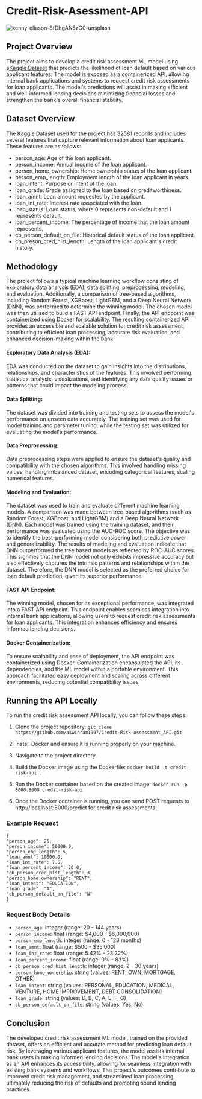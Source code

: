 # Credit-Risk-Asessment-API

![kenny-eliason-8fDhgAN5zG0-unsplash](https://github.com/aswinram1997/Insightful_Clusters_App/assets/102771069/06c171a5-0f57-4b2d-9cca-37ed235251fd)


## Project Overview
The project aims to develop a credit risk assessment ML model using a[Kaggle Dataset](<https://www.kaggle.com/datasets/laotse/credit-risk-dataset>) that predicts the likelihood of loan default based on various applicant features. The model is exposed as a containerized API, allowing internal bank applications and systems to request credit risk assessments for loan applicants. The model's predictions will assist in making efficient and well-informed lending decisions minimizing financial losses and strengthen the bank's overall financial stability.

## Dataset Overview
The [Kaggle Dataset](<https://www.kaggle.com/datasets/laotse/credit-risk-dataset>) used for the project has 32581 records and includes several features that capture relevant information about loan applicants. These features are as follows:

- person_age: Age of the loan applicant.
- person_income: Annual income of the loan applicant.
- person_home_ownership: Home ownership status of the loan applicant.
- person_emp_length: Employment length of the loan applicant in years.
- loan_intent: Purpose or intent of the loan.
- loan_grade: Grade assigned to the loan based on creditworthiness.
- loan_amnt: Loan amount requested by the applicant.
- loan_int_rate: Interest rate associated with the loan.
- loan_status: Loan status, where 0 represents non-default and 1 represents default.
- loan_percent_income: The percentage of income that the loan amount represents.
- cb_person_default_on_file: Historical default status of the loan applicant.
- cb_preson_cred_hist_length: Length of the loan applicant's credit history.

## Methodology
The project follows a typical machine learning workflow consisting of exploratory data analysis (EDA), data splitting, preprocessing, modeling, and evaluation. Additionally, a comparison of tree-based algorithms, including Random Forest, XGBoost, LightGBM, and a Deep Neural Network (DNN), was performed to determine the winning model. The chosen model was then utilized to build a FAST API endpoint. Finally, the API endpoint was containerized using Docker for scalability. The resulting containerized API provides an accessible and scalable solution for credit risk assessment, contributing to efficient loan processing, accurate risk evaluation, and enhanced decision-making within the bank.

#### Exploratory Data Analysis (EDA):
EDA was conducted on the dataset to gain insights into the distributions, relationships, and characteristics of the features. This involved performing statistical analysis, visualizations, and identifying any data quality issues or patterns that could impact the modeling process.

#### Data Splitting:
The dataset was divided into training and testing sets to assess the model's performance on unseen data accurately. The training set was used for model training and parameter tuning, while the testing set was utilized for evaluating the model's performance.

#### Data Preprocessing:
Data preprocessing steps were applied to ensure the dataset's quality and compatibility with the chosen algorithms. This involved handling missing values, handling imbalanced dataset, encoding categorical features, scaling numerical features.

#### Modeling and Evaluation:
The dataset was used to train and evaluate different machine learning models. A comparison was made between tree-based algorithms (such as Random Forest, XGBoost, and LightGBM) and a Deep Neural Network (DNN). Each model was trained using the training dataset, and their performance was evaluated using the AUC-ROC score. The objective was to identify the best-performing model considering both predictive power and generalizability. The results of modeling and evaluation indicate that DNN outperformed the tree based models as reflected by ROC-AUC scores. This signifies that the DNN model not only exhibits impressive accuracy but also effectively captures the intrinsic patterns and relationships within the dataset. Therefore, the DNN model is selected as the preferred choice for loan default prediction, given its superior performance.

#### FAST API Endpoint:
The winning model, chosen for its exceptional performance, was integrated into a FAST API endpoint. This endpoint enables seamless integration into internal bank applications, allowing users to request credit risk assessments for loan applicants. This integration enhances efficiency and ensures informed lending decisions.

#### Docker Containerization:
To ensure scalability and ease of deployment, the API endpoint was containerized using Docker. Containerization encapsulated the API, its dependencies, and the ML model within a portable environment. This approach facilitated easy deployment and scaling across different environments, reducing potential compatibility issues.


## Running the API Locally
To run the credit risk assessment API locally, you can follow these steps:

1. Clone the project repository: `git clone https://github.com/aswinram1997/Credit-Risk-Assessment_API.git`

2. Install Docker and ensure it is running properly on your machine.

3. Navigate to the project directory.

4. Build the Docker image using the Dockerfile: `docker build -t credit-risk-api .`

5. Run the Docker container based on the created image: `docker run -p 8000:8000 credit-risk-api`

6. Once the Docker container is running, you can send POST requests to http://localhost:8000/predict for credit risk assessments.


### Example Request
```
{
"person_age": 25,
"person_income": 50000.0,
"person_emp_length": 5,
"loan_amnt": 10000.0,
"loan_int_rate": 7.5,
"loan_percent_income": 20.0,
"cb_person_cred_hist_length": 3,
"person_home_ownership": "RENT",
"loan_intent": "EDUCATION",
"loan_grade": "A",
"cb_person_default_on_file": "N"
}
```
### Request Body Details
- `person_age`: integer (range: 20 - 144 years)
- `person_income`: float (range: $4,000 - $6,000,000)
- `person_emp_length`: integer (range: 0 - 123 months)
- `loan_amnt`: float (range: $500 - $35,000)
- `loan_int_rate`: float (range: 5.42% - 23.22%)
- `loan_percent_income`: float (range: 0% - 83%)
- `cb_person_cred_hist_length`: integer (range: 2 - 30 years)
- `person_home_ownership`: string (values: RENT, OWN, MORTGAGE, OTHER)
- `loan_intent`: string (values: PERSONAL, EDUCATION, MEDICAL, VENTURE, HOME IMPROVEMENT, DEBT CONSOLIDATION)
- `loan_grade`: string (values: D, B, C, A, E, F, G)
- `cb_person_default_on_file`: string (values: Yes, No)

## Conclusion
The developed credit risk assessment ML model, trained on the provided dataset, offers an efficient and accurate method for predicting loan default risk. By leveraging various applicant features, the model assists internal bank users in making informed lending decisions. The model's integration as an API enhances its accessibility, allowing for seamless integration with existing bank systems and workflows. This project's outcomes contribute to improved credit risk management, and streamlined loan processing, ultimately reducing the risk of defaults and promoting sound lending practices.
